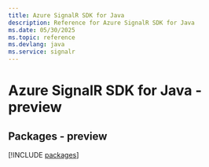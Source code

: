 ```yaml
---
title: Azure SignalR SDK for Java
description: Reference for Azure SignalR SDK for Java
ms.date: 05/30/2025
ms.topic: reference
ms.devlang: java
ms.service: signalr
---
```

# Azure SignalR SDK for Java - preview
## Packages - preview
[!INCLUDE [packages](signalr-index.md)]